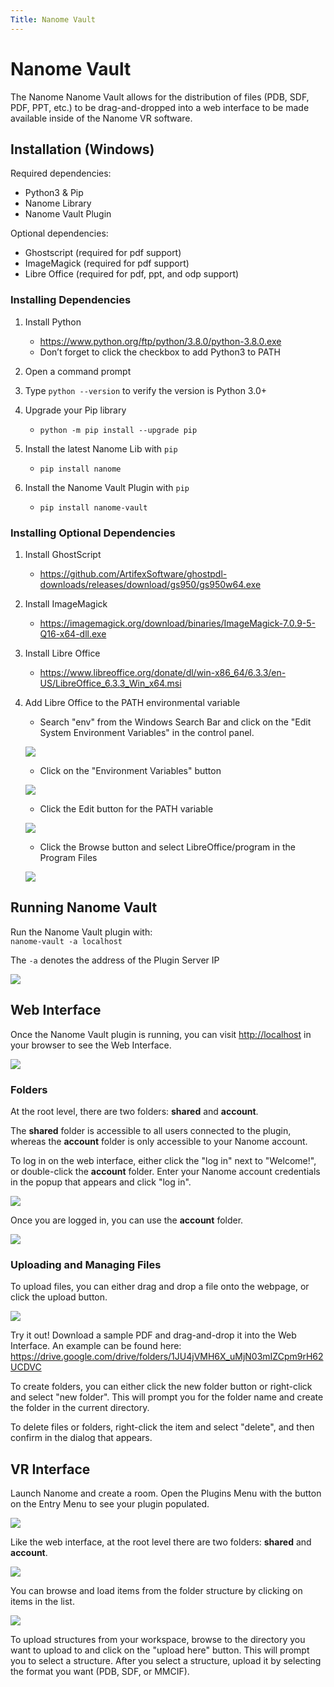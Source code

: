```yaml
---
Title: Nanome Vault
---
```


# Nanome Vault

The Nanome Nanome Vault allows for the distribution of files (PDB, SDF, PDF, PPT, etc.) to be drag-and-dropped into a web interface to be made available inside of the Nanome VR software.

## Installation (Windows)

Required dependencies:
- Python3 & Pip
- Nanome Library
- Nanome Vault Plugin

Optional dependencies:
- Ghostscript (required for pdf support)
- ImageMagick (required for pdf support)
- Libre Office (required for pdf, ppt, and odp support)

### Installing Dependencies

1. Install Python
   - <https://www.python.org/ftp/python/3.8.0/python-3.8.0.exe>
   - Don’t forget to click the checkbox to add Python3 to PATH

2. Open a command prompt

3. Type `python --version` to verify the version is Python 3.0+

4. Upgrade your Pip library
   - `python -m pip install --upgrade pip`

5. Install the latest Nanome Lib with `pip`
   - `pip install nanome`

6. Install the Nanome Vault Plugin with `pip`
    - `pip install nanome-vault`

### Installing Optional Dependencies

1. Install GhostScript
   - <https://github.com/ArtifexSoftware/ghostpdl-downloads/releases/download/gs950/gs950w64.exe>

1. Install ImageMagick
   - <https://imagemagick.org/download/binaries/ImageMagick-7.0.9-5-Q16-x64-dll.exe>

1. Install Libre Office
   - <https://www.libreoffice.org/donate/dl/win-x86_64/6.3.3/en-US/LibreOffice_6.3.3_Win_x64.msi>

1. Add Libre Office to the PATH environmental variable
   - Search "env" from the Windows Search Bar and click on the "Edit System Environment Variables" in the control panel.

   ![](/assets/plugins-page/search_env.png)

   - Click on the "Environment Variables" button

   ![](/assets/plugins-page/find_env.png)

   - Click the Edit button for the PATH variable

   ![](/assets/plugins-page/edit_path.png)

   - Click the Browse button and select LibreOffice/program in the Program Files

   ![](/assets/plugins-page/browse_path.png)


## Running Nanome Vault

Run the Nanome Vault plugin with:\
`nanome-vault -a localhost`

The `-a` denotes the address of the Plugin Server IP

![](/assets/plugins-page/running_plugin.png)


## Web Interface

Once the Nanome Vault plugin is running, you can visit <http://localhost> in your browser to see the Web Interface.

![](/assets/plugins-page/nanome-vault/web.png)

### Folders

At the root level, there are two folders: **shared** and **account**.

The **shared** folder is accessible to all users connected to the plugin, whereas the **account** folder is only accessible to your Nanome account.

To log in on the web interface, either click the "log in" next to "Welcome!", or double-click the **account** folder. Enter your Nanome account credentials in the popup that appears and click "log in".

![](/assets/plugins-page/nanome-vault/web-login.png)

Once you are logged in, you can use the **account** folder.

![](/assets/plugins-page/nanome-vault/web-account.png)

### Uploading and Managing Files

To upload files, you can either drag and drop a file onto the webpage, or click the upload button.

![](/assets/plugins-page/nanome-vault/web-upload.png)

Try it out! Download a sample PDF and drag-and-drop it into the Web Interface. An example can be found here:\
<https://drive.google.com/drive/folders/1JU4jVMH6X_uMjN03mIZCpm9rH62UCDVC>

To create folders, you can either click the new folder button or right-click and select "new folder". This will prompt you for the folder name and create the folder in the current directory.

To delete files or folders, right-click the item and select "delete", and then confirm in the dialog that appears.

## VR Interface

Launch Nanome and create a room. Open the Plugins Menu with the button on the Entry Menu to see your plugin populated.

![](/assets/plugins-page/nanome-vault/plugin-list.png)

Like the web interface, at the root level there are two folders: **shared** and **account**.

![](/assets/plugins-page/nanome-vault/plugin.png)

You can browse and load items from the folder structure by clicking on items in the list.

![](/assets/plugins-page/nanome-vault/plugin-shared.png)

To upload structures from your workspace, browse to the directory you want to upload to and click on the "upload here" button. This will prompt you to select a structure. After you select a structure, upload it by selecting the format you want (PDB, SDF, or MMCIF).

